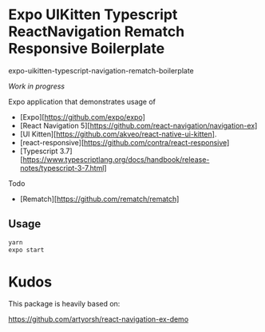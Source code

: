 # Expo UIKitten Typescript ReactNavigation Rematch Responsive Boilerplate 
expo-uikitten-typescript-navigation-rematch-boilerplate

_Work in progress_

Expo application that demonstrates usage of 
* [Expo][https://github.com/expo/expo] 
* [React Navigation 5][https://github.com/react-navigation/navigation-ex] 
* [UI Kitten][https://github.com/akveo/react-native-ui-kitten]. 
* [react-responsive][https://github.com/contra/react-responsive]
* [Typescript 3.7][https://www.typescriptlang.org/docs/handbook/release-notes/typescript-3-7.html]

Todo
* [Rematch][https://github.com/rematch/rematch]


## Usage

```bash
yarn
expo start
```

# Kudos
This package is heavily based on:

https://github.com/artyorsh/react-navigation-ex-demo
